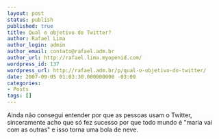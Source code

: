 ```yaml
---
layout: post
status: publish
published: true
title: Qual o objetivo do Twitter?
author: Rafael Lima
author_login: admin
author_email: contato@rafael.adm.br
author_url: http://rafael.lima.myopenid.com/
wordpress_id: 137
wordpress_url: http://rafael.adm.br/p/qual-o-objetivo-do-twitter/
date: 2007-09-05 01:03:30.000000000 -03:00
categories:
- Posts
tags: []
---
```

Ainda n&atilde;o consegui entender por que as pessoas usam o Twitter, sinceramente acho que s&oacute; fez sucesso por que todo mundo &eacute; "maria vai com as outras" e isso torna uma bola de neve.
